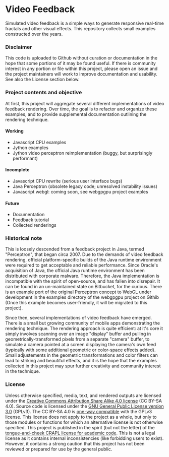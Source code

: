 # Video Feedback

Simulated video feedback is a simple ways to generate responsive real-time fractals and other visual effects. This repository collects small examples constructed over the years.

### Disclaimer

This code is uploaded to Github without curation or documentation in the hope
that some portions of it may be found useful. If there is community interest
in any portion or file within this project, please open an issue and the 
project maintainers will work to improve documentation and usability. See also the License section below.

### Project contents and objective

At first, this project will aggregate several different implementations of video feedback rendering. Over time, the goal is to refactor and organize these examples, and to provide supplemental documentation outlining the rendering technique.

#### Working
 - Javascript CPU examples
 - Jython examples
 - Jython video perceptron reimplementation (buggy, but surprisingly performant)
 
#### Incomplete
 - Javascript CPU rewrite (serious user interface bugs)
 - Java Perceptron (obsolete legacy code; unresolved instability issues)
 - Javascript webgl: coming soon, see webgpgpu project examples
 
#### Future
 - Documentation
 - Feedback tutorial
 - Collected renderings
 
### Historical note

This is loosely descended from a feedback project in Java, termed "Perceptron", that began circa 2007. Due to the demands of video feedback rendering, official platform-specific builds of the Java runtime environment were required to get acceptable and reliable performance. Since Oracle's acquisition of Java, the official Java runtime environment has been distributed with corporate malware. Therefore, the Java implementation is incompatible with the spirit of open-source, and has fallen into disrepair. It can be found in an un-maintained state on Bitbucket, for the curious. There is an example port of the original Perceptron concept to WebGL under development in the examples directory of the webgpgpu project on Githib (Once this example becomes user-friendly, it will be migrated to this project). 

Since then, several implementations of video feedback have emerged. There is a small but growing community of mobile apps demonstrating the rendering technique. The rendering approach is quite efficient: at it's core it simply involves scanning over an image "display" buffer and pulling in geometrically-transformed pixels from a separate "camera" buffer, to simulate a camera pointed at a screen displaying the camera's own feed (typically with some additional geometric or color-space effects added). Small adjustements in the geometric transformations and color filters can lead to striking and beautiful effects, and it is the hope that the examples collected in this project may spur further creativity and community interest in the technique.

### License

Unless otherwise specified, media, text, and rendered outputs are licensed under the [Creative Commons Attribution Share Alike 4.0 license](https://choosealicense.com/licenses/cc-by-sa-4.0/) (CC BY-SA 4.0). Source code is licensed under the [GNU General Public License version 3.0](https://www.gnu.org/copyleft/gpl.html) (GPLv3). The CC BY-SA 4.0 is [one-way compatible](https://creativecommons.org/compatiblelicenses) with the GPLv3 license. 
This license does not apply to the project as a whole, but only to those modules or functions for which an alternative license is not otherwise specified. This project is published in the spirit (but not the letter) of the [tongue-and-cheek CRAPL license for academic code](http://matt.might.net/articles/crapl/CRAPL-LICENSE.txt). This is not a legal license as it contains internal inconsistencies (like forbidding users to exist). However, it contains a strong caution that this project has not been reviewed or prepared for use by the general public. 
